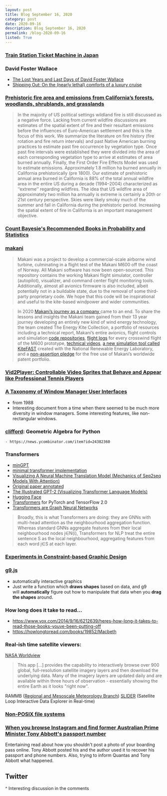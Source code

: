 ```yaml
---
layout: post
title: Blog September 16, 2020
category: post
date: 2020-09-16
description: Blog September 16, 2020
permalink: /blog-2020-09-16
listed: True
---
```


### [Train Station Ticket Machine in Japan](https://www.youtube.com/watch?v=0NyoXbsS1Jo)

### David Foster Wallace

- [The Lost Years and Last Days of David Foster Wallace](https://www.rollingstone.com/culture/culture-features/the-lost-years-and-last-days-of-david-foster-wallace-883224/)
- [Shipping Out: On the (nearly lethal) comforts of a luxury cruise](https://harpers.org/wp-content/uploads/2008/09/HarpersMagazine-1996-01-0007859.pdf)

### [Prehistoric fire area and emissions from California’s forests, woodlands, shrublands, and grasslands](https://www.sierraforestlegacy.org/Resources/Conservation/FireForestEcology/FireScienceResearch/FireHistory/FireHistory-Stephens07.pdf)

> In the majority of US political settings wildland fire is still discussed as a negative force. Lacking from current wildfire discussions are estimates
of the spatial extent of fire and their resultant emissions before the influences of Euro-American settlement and this is the focus of this work. We
summarize the literature on fire history (fire rotation and fire return intervals) and past Native American burning practices to estimate past fire
occurrence by vegetation type. Once past fire intervals were established they were divided into the area of each corresponding vegetation type to
arrive at estimates of area burned annually. Finally, the First Order Fire Effects Model was used to estimate emissions. Approximately 1.8 million
ha burned annually in California prehistorically (pre 1800). Our estimate of prehistoric annual area burned in California is 88% of the total annual
wildfire area in the entire US during a decade (1994–2004) characterized as ‘‘extreme’’ regarding wildfires. The idea that US wildfire area of
approximately two million ha annually is extreme is certainly a 20th or 21st century perspective. Skies were likely smoky much of the summer and
fall in California during the prehistoric period. Increasing the spatial extent of fire in California is an important management objective.

### [Count Bayesie's Recommended Books in Probability and Statistics](https://www.countbayesie.com/books)


### [makani](https://github.com/google/makani)

> Makani was a project to develop a commercial-scale airborne wind turbine, culminating in a flight test of the Makani M600 off the coast of Norway. All Makani software has now been open-sourced. This repository contains the working Makani flight simulator, controller (autopilot), visualizer, and command center flight monitoring tools. Additionally, almost all avionics firmware is also included, albeit potentially not in a buildable state, due to the removal of some third-party proprietary code. We hope that this code will be inspirational and useful to the kite-based windpower and wider communities.

> In 2020 [Makani’s journey as a company ](https://medium.com/@theteamatx/a-long-and-windy-road-f8e09d02c9e1)came to an end. To share the lessons and insights the Makani team gained from their 13 year journey developing an entirely new kind of wind energy technology, the team created The Energy Kite Collection, a portfolio of resources including a technical report, Makani’s entire avionics, flight controls and simulation [code repositories](https://github.com/google/makani), [flight logs](https://console.cloud.google.com/marketplace/product/bigquery-public-datasets/makani-logs) for every crosswind flight of the M600 prototype, [technical videos](https://www.youtube.com/playlist?list=PL7og_3Jqea4VRCZmMNK4LDH64sYgkLZzv), [a new simulation tool called KiteFAST](https://github.com/rafmudaf/openfast/tree/kitefast) created with the National Renewable Energy Laboratory, and a [non-assertion pledge](https://storage.googleapis.com/x-prod.appspot.com/files/Makani%20Non-Assertion%20Pledge.pdf) for the free use of Makani’s worldwide patent portfolio.

### [Vid2Player: Controllable Video Sprites that Behave and Appear like Professional Tennis Players](https://cs.stanford.edu/~haotianz/research/vid2player/)
### [A Taxonomy of Window Manager User Interfaces](https://pdfs.semanticscholar.org/1d8f/4bf085ad89852f18d7da3aa1f8133151010d.pdf)

  - from 1988
  - Interesting document from a time when there seemed to be much more diversity in window managers. Some interesting features, like non-rectangular windows.

### [clifford](http://clifford.readthedocs.org/en/latest/): Geometric Algebra for Python

    - https://news.ycombinator.com/item?id=24382360

### Transformers

  - [minGPT](https://github.com/karpathy/minGPT)
  - [minimal transformer implementation](https://github.com/blue-season/pywarm/blob/master/examples/transformer.py)
  - [Visualizing A Neural Machine Translation Model (Mechanics of Seq2seq Models With Attention)](https://jalammar.github.io/visualizing-neural-machine-translation-mechanics-of-seq2seq-models-with-attention/)
  - [Original paper annotated](http://nlp.seas.harvard.edu/2018/04/03/attention.html)
  - [The Illustrated GPT-2 (Visualizing Transformer Language Models)](http://jalammar.github.io/illustrated-gpt2/)
  - [Hugging Face](https://huggingface.co)
  - [Transformers](https://github.com/huggingface/transformers) for PyTorch and TensorFlow 2.0
  - [Transformers are Graph Neural Networks](https://thegradient.pub/transformers-are-graph-neural-networks/)

> Broadly, this is what Transformers are doing: they are GNNs with multi-head attention as the neighbourhood aggregation function. Whereas standard GNNs aggregate features from their local neighbourhood nodes j∈N(i), Transformers for NLP treat the entire sentence S as the local neighbourhood, aggregating features from each word j∈S at each layer.

### [Experiments in Constraint-based Graphic Design](https://www.anishathalye.com/2019/12/12/constraint-based-graphic-design/)

### [g9.js](https://omrelli.ug/g9/)

  - automatically interactive graphics
  - Just write a function which **draws shapes** based on data, and g9 will **automatically** figure out how to manipulate that data when you **drag the shapes** around.

### How long does it take to read...

  - https://www.vox.com/2014/9/16/6212639/heres-how-long-it-takes-to-read-those-books-youve-been-putting-off
  - https://howlongtoread.com/books/19852/Macbeth

### Real-ish time satellite viewers:

[NASA Worldview](https://worldview.earthdata.nasa.gov/?v=-145.36080134195228,15.32864212512359,-79.70924058978753,54.95795035525026&t=2020-09-15-T13%3A55%3A10Z&l=MODIS_Terra_Thermal_Anomalies_Night(hidden),MODIS_Terra_Thermal_Anomalies_Day,VIIRS_NOAA20_Thermal_Anomalies_375m_Night(hidden),VIIRS_NOAA20_Thermal_Anomalies_375m_Day(hidden),MODIS_Aqua_Thermal_Anomalies_Night(hidden),MODIS_Aqua_Thermal_Anomalies_Day(hidden),VIIRS_SNPP_Thermal_Anomalies_375m_Night(hidden),VIIRS_SNPP_Thermal_Anomalies_375m_Day(hidden),Reference_Labels(hidden),Reference_Features(hidden),Coastlines,VIIRS_SNPP_CorrectedReflectance_TrueColor(hidden),MODIS_Aqua_CorrectedReflectance_TrueColor(hidden),MODIS_Terra_CorrectedReflectance_TrueColor)

> This app [...] provides the capability to interactively browse over 900 global, full-resolution satellite imagery layers and then download the underlying data. Many of the imagery layers are updated daily and are available within three hours of observation - essentially showing the entire Earth as it looks "right now".

RAMMB ([Regional and Mesoscale Meteorology Branch](http://rammb.cira.colostate.edu/)) [SLIDER](https://rammb-slider.cira.colostate.edu/?sat=goes-17&z=4&im=12&ts=1&st=0&et=0&speed=130&motion=loop&map=1&lat=0&opacity%5B0%5D=1&hidden%5B0%5D=0&pause=20200907232031&slider=-1&hide_controls=0&mouse_draw=0&follow_feature=0&follow_hide=0&s=rammb-slider&sec=full_disk&p%5B0%5D=geocolor&x=13621&y=3354) (Satellite Loop Interactive Data Explorer in Real-time)

### [Non-POSIX file systems](https://weinholt.se/articles/non-posix-filesystems/)

### [When you browse Instagram and find former Australian Prime Minister Tony Abbott's passport number](https://mango.pdf.zone/finding-former-australian-prime-minister-tony-abbotts-passport-number-on-instagram)

Entertaining read about how you shouldn't post a photo of your boarding pass online. Tony Abbott posted his and the author used it to recover his passport and phone numbers. Also, trying to inform Quantas and Tony Abbott what happened.

## Twitter

<Tweet tweetLink="Ben_Reinhardt/status/1206144081539190785" />
<Tweet tweetLink="dpinsen/status/909566716816052224" />
<Tweet tweetLink="ValaAfshar/status/1302972324120059904" />
<Tweet tweetLink="elidourado/status/1304059049974132736" />
<Tweet tweetLink="alexeyguzey/status/1304197821504122880" />
<Tweet tweetLink="vkhosla/status/1300124470904938498" />
<Tweet tweetLink="stewartbrand/status/1302387206158385158" />
<Tweet tweetLink="A_J_Higgins/status/1305149228197523458" />
<Tweet tweetLink="cdsmithus/status/1304484063026216960" />

^ Interesting discussion in the comments

<Tweet tweetLink="AnupamBJena/status/1148190867821346816" />
